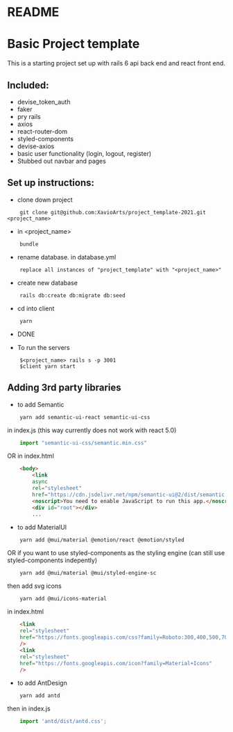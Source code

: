 # README

# Basic Project template
This is a starting project set up with rails 6 api back end and react front end.

## Included: 
- devise_token_auth
- faker
- pry rails
- axios
- react-router-dom
- styled-components
- devise-axios
- basic user functionality (login, logout, register)
- Stubbed out navbar and pages

## Set up instructions:

- clone down project
```
    git clone git@github.com:XavioArts/project_template-2021.git <project_name>
```

- in <project_name>
```
    bundle
```
- rename database. in database.yml
```
    replace all instances of "project_template" with "<project_name>"
```
- create new database
```
    rails db:create db:migrate db:seed
```
- cd into client
```
    yarn
```
- DONE

- To run the servers
```
    $<project_name> rails s -p 3001 
    $client yarn start
```

## Adding 3rd party libraries

- to add Semantic
```
    yarn add semantic-ui-react semantic-ui-css
```
in index.js (this way currently does not work with react 5.0)
```javascript
    import "semantic-ui-css/semantic.min.css"
```
OR in index.html
```html
    <body>
        <link
        async
        rel="stylesheet"
        href="https://cdn.jsdelivr.net/npm/semantic-ui@2/dist/semantic.min.css"/>
        <noscript>You need to enable JavaScript to run this app.</noscript>
        <div id="root"></div>
        ...
```

- to add MaterialUI
```
    yarn add @mui/material @emotion/react @emotion/styled
```
OR if you want to use styled-components as the styling engine (can still use styled-components indepently)
```
    yarn add @mui/material @mui/styled-engine-sc
```
then add svg icons
```
    yarn add @mui/icons-material
```
in index.html
```html
    <link
    rel="stylesheet"
    href="https://fonts.googleapis.com/css?family=Roboto:300,400,500,700&display=swap"
    />
    <link
    rel="stylesheet"
    href="https://fonts.googleapis.com/icon?family=Material+Icons"
    />
```

- to add AntDesign
```
    yarn add antd
```
then in index.js
```javascript
    import 'antd/dist/antd.css';
```